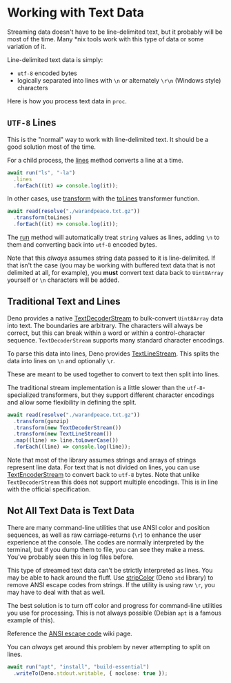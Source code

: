 # Working with Text Data

Streaming data doesn't have to be line-delimited text, but it probably will be
most of the time. Many *nix tools work with this type of data or some variation
of it.

Line-delimited text data is simply:

- `utf-8` encoded bytes
- logically separated into lines with `\n` or alternately `\r\n` (Windows style)
  characters

Here is how you process text data in `proc`.

## `UTF-8` Lines

This is the "normal" way to work with line-delimited text. It should be a good
solution most of the time.

For a child process, the
[lines](https://deno.land/x/proc@{{gitv}}/mod3.ts?s=ProcessEnumerable#accessor_lines)
method converts a line at a time.

```typescript
await run("ls", "-la")
  .lines
  .forEach((it) => console.log(it));
```

In other cases, use
[transform](https://deno.land/x/proc@{{gitv}}/mod3.ts?s=Enumerable#method_transform_0)
with the [toLines](https://deno.land/x/proc@{{gitv}}/mod3.ts?s=toLines)
transformer function.

```typescript
await read(resolve("./warandpeace.txt.gz"))
  .transform(toLines)
  .forEach((it) => console.log(it));
```

The [run](https://deno.land/x/proc@{{gitv}}/mod3.ts?s=Enumerable#method_run_0)
method will automatically treat `string` values as lines, adding `\n` to them
and converting back into `utf-8` encoded bytes.

Note that this _always_ assumes string data passed to it is line-delimited. If
that isn't the case (you may be working with buffered text data that is not
delimited at all, for example), you **must** convert text data back to
`Uint8Array` yourself or `\n` characters will be added.

## Traditional Text and Lines

Deno provides a native
[TextDecoderStream](https://deno.land/api?s=TextDecoderStream) to bulk-convert
`Uint8Array` data into text. The boundaries are arbitrary. The characters will
always be correct, but this can break within a word or within a
control-character sequence. `TextDecoderStream` supports many standard character
encodings.

To parse this data into lines, Deno provides
[TextLineStream](https://deno.land/std/streams/mod.ts?s=TextLineStream). This
splits the data into lines on `\n` and optionally `\r`.

These are meant to be used together to convert to text then split into lines.

The traditional stream implementation is a little slower than the
`utf-8`-specialized transformers, but they support different character encodings
and allow some flexibility in defining the split.

```typescript
await read(resolve("./warandpeace.txt.gz"))
  .transform(gunzip)
  .transform(new TextDecoderStream())
  .transform(new TextLineStream())
  .map((line) => line.toLowerCase())
  .forEach((line) => console.log(line));
```

Note that most of the library assumes strings and arrays of strings represent
line data. For text that is not divided on lines, you can use
[TextEncoderStream](https://deno.land/api?s=TextEncoderStream) to convert back
to `utf-8` bytes. Note that unlike `TextDecoderStream` this does not support
multiple encodings. This is in line with the official specification.

## Not All Text Data is Text Data

There are many command-line utilities that use ANSI color and position
sequences, as well as raw carriage-returns (`\r`) to enhance the user experience
at the console. The codes are normally interpreted by the terminal, but if you
dump them to file, you can see they make a mess. You've probably seen this in
log files before.

This type of streamed text data can't be strictly interpreted as lines. You may
be able to hack around the fluff. Use
[stripColor](https://deno.land/std/fmt/colors.ts?doc=&s=stripColor) (Deno `std`
library) to remove ANSI escape codes from strings. If the utility is using raw
`\r`, you may have to deal with that as well.

The best solution is to turn off color and progress for command-line utilities
you use for processing. This is not always possible (Debian `apt` is a famous
example of this).

Reference the [ANSI escape code](https://en.wikipedia.org/wiki/ANSI_escape_code)
wiki page.

You can _always_ get around this problem by never attempting to split on lines.

```typescript
await run("apt", "install", "build-essential")
  .writeTo(Deno.stdout.writable, { noclose: true });
```

